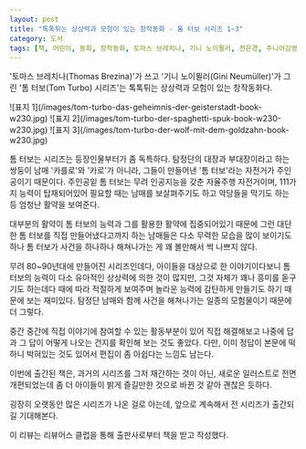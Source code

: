 ```yaml
---
layout: post
title: "톡톡튀는 상상력과 모험이 있는 창작동화 - 톰 터보 시리즈 1~3"
category: 도서
tags: [책, 어린이, 동화, 창작동화, 토마스 브레치나, 기니 노이뮐러, 전은경, 주니어김영사, 리뷰어스 클럽, 서평]
---
```


'토마스 브레치나(Thomas Brezina)'가 쓰고
'기니 노이뮐러(Gini Neumüller)'가 그린
'톰 터보(Tom Turbo) 시리즈'는
톡톡튀는 상상력과 모험이 있는 창작동화다.

<p class="center" markdown="1">
![표지 1](/images/tom-turbo-das-geheimnis-der-geisterstadt-book-w230.jpg)
![표지 2](/images/tom-turbo-der-spaghetti-spuk-book-w230-w230.jpg)
![표지 3](/images/tom-turbo-der-wolf-mit-dem-goldzahn-book-w230.jpg)
</p>

톰 터보는 시리즈는 등장인물부터가 좀 독특하다.
탐정단의 대장과 부대장이라고 하는 쌍둥이 남매 '카를로'와 '카로'가 아니라,
그들이 만들어낸 '톰 터보'라는 자전거가 주인공이기 때문이다.
주인공잍 톰 터보는 무려 인공지능을 갖춘 자율주행 자전거이며,
111가지 능력이 탑재되어있어
필요할 때는 남매를 보살펴주기도 하고
악당들을 막기도 하는 등 엄청난 활약을 보여준다.

대부분의 활약이 톰 터보의 능력과 그를 활용한 활약에 집중되어있기 때문에
그런 대단한 톰 터보를 직접 만들어냈다고까지 하는 남매들은 다소 무력한 모습을 많이 보이기도 하나
톰 터보가 사건을 하나하나 해쳐나가는 게 꽤 볼만해서 썩 나쁘지 않다.

무려 80~90년대에 만들어진 시리즈인데다,
아이들을 대상으로 한 이야기이다보니
톰 터보의 능력이 다소 유아적인 상상력에 의한 것이 많지만,
그것 자체가 꽤나 흥미를 돋구기도 하는데다
때에 따라 적절하게 보여주며
놀라운 능력에 감탄하게 만들기도 하기 때문에 보는 재미있다.
탐정단 남매와 함께 사건을 해쳐나가는 일종의 모험물이기 때문에 더 그렇다.

중간 중간에 직접 이야기에 참여할 수 있는 활동부분이 있어
직접 해결해보고 나중에 답과 그 답이 어떻게 나오는 건지를 확인해 보는 것도 좋았다.
다만, 이미 정답이 본문에 떡 하니 박혀있는 것도 있어서
편집이 좀 아쉽다는 느낌도 남는다.

이번에 출간된 책은, 과거의 시리즈를 그저 재간하는 것이 아닌,
새로운 일러스트로 전면 개편되었는데
좀 더 아이들이 밝게 즐길만한 것으로 바뀐 것 같아 괜찮은 듯하다.

굉장히 오랫동안 많은 시리즈가 나온 걸로 아는데,
앞으로 계속해서 전 시리즈가 출간되길 기대해본다.



<div class="im im-info">
이 리뷰는 리뷰어스 클럽을 통해 출판사로부터 책을 받고 작성했다.
</div>
